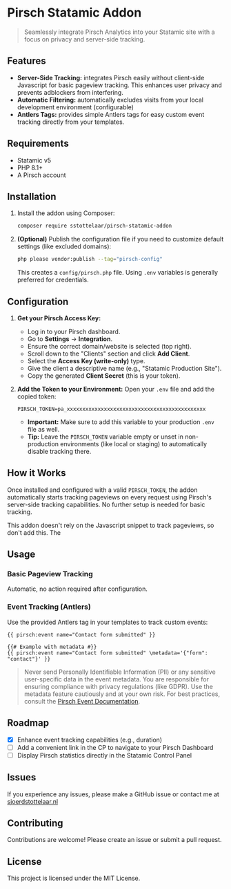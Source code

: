 # Pirsch Statamic Addon

> Seamlessly integrate Pirsch Analytics into your Statamic site with a focus on privacy and server-side tracking.

## Features

- **Server-Side Tracking:** integrates Pirsch easily without client-side Javascript for basic pageview tracking. This enhances user privacy and prevents adblockers from interfering.
- **Automatic Filtering:** automatically excludes visits from your local development environment (configurable)
- **Antlers Tags:** provides simple Antlers tags for easy custom event tracking directly from your templates.

## Requirements

- Statamic v5
- PHP 8.1+
- A Pirsch account

## Installation

1.  Install the addon using Composer:

    ```bash
    composer require sstottelaar/pirsch-statamic-addon
    ```

2.  **(Optional)** Publish the configuration file if you need to customize default settings (like excluded domains):
    ```bash
    php please vendor:publish --tag="pirsch-config"
    ```
    This creates a `config/pirsch.php` file. Using `.env` variables is generally preferred for credentials.

## Configuration

1.  **Get your Pirsch Access Key:**

    - Log in to your Pirsch dashboard.
    - Go to **Settings** -> **Integration**.
    - Ensure the correct domain/website is selected (top right).
    - Scroll down to the "Clients" section and click **Add Client**.
    - Select the **Access Key (write-only)** type.
    - Give the client a descriptive name (e.g., "Statamic Production Site").
    - Copy the generated **Client Secret** (this is your token).

2.  **Add the Token to your Environment:**
    Open your `.env` file and add the copied token:
    ```dotenv
    PIRSCH_TOKEN=pa_xxxxxxxxxxxxxxxxxxxxxxxxxxxxxxxxxxxxxxxxxxxxx
    ```
    - **Important:** Make sure to add this variable to your production `.env` file as well.
    - **Tip:** Leave the `PIRSCH_TOKEN` variable empty or unset in non-production environments (like local or staging) to automatically disable tracking there.

## How it Works

Once installed and configured with a valid `PIRSCH_TOKEN`, the addon automatically starts tracking pageviews on every request using Pirsch's server-side tracking capabilities. No further setup is needed for basic tracking.

This addon doesn't rely on the Javascript snippet to track pageviews, so don't add this. The

## Usage

### Basic Pageview Tracking

Automatic, no action required after configuration.

### Event Tracking (Antlers)

Use the provided Antlers tag in your templates to track custom events:

```antlers
{{ pirsch:event name="Contact form submitted" }}

{{# Example with metadata #}}
{{ pirsch:event name="Contact form submitted" \metadata='{"form": "contact"}' }}
```

> Never send Personally Identifiable Information (PII) or any sensitive user-specific data in the event metadata. You are responsible for ensuring compliance with privacy regulations (like GDPR). Use the metadata feature cautiously and at your own risk. For best practices, consult the [Pirsch Event Documentation](https://docs.pirsch.io/advanced/events).

## Roadmap

- [x] Enhance event tracking capabilities (e.g., duration)
- [ ] Add a convenient link in the CP to navigate to your Pirsch Dashboard
- [ ] Display Pirsch statistics directly in the Statamic Control Panel

## Issues

If you experience any issues, please make a GitHub issue or contact me at [sjoerdstottelaar.nl](https://www.sjoerdstottelaar.nl)

## Contributing

Contributions are welcome! Please create an issue or submit a pull request.

## License

This project is licensed under the MIT License.
